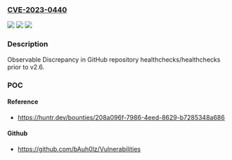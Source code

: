 ### [CVE-2023-0440](https://cve.mitre.org/cgi-bin/cvename.cgi?name=CVE-2023-0440)
![](https://img.shields.io/static/v1?label=Product&message=healthchecks%2Fhealthchecks&color=blue)
![](https://img.shields.io/static/v1?label=Version&message=%3C%20v2.6%20&color=brighgreen)
![](https://img.shields.io/static/v1?label=Vulnerability&message=CWE-203%20Observable%20Discrepancy&color=brighgreen)

### Description

Observable Discrepancy in GitHub repository healthchecks/healthchecks prior to v2.6.

### POC

#### Reference
- https://huntr.dev/bounties/208a096f-7986-4eed-8629-b7285348a686

#### Github
- https://github.com/bAuh0lz/Vulnerabilities


